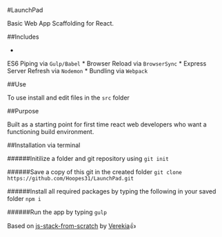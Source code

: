 #LaunchPad

Basic Web App Scaffolding for React.

##Includes

*
ES6 Piping via `Gulp/Babel`
*
Browser Reload via `BrowserSync`
*
Express Server Refresh via `Nodemon`
*
Bundling via `Webpack`

##Use

To use install and edit files in the `src` folder

##Purpose

Built as a starting point for first time react web developers who want a functioning build environment. 

##Installation via terminal

######Initilize a folder and git repository using
`git init`

######Save a copy of this git in the created folder
`git clone https://github.com/Hoopes31/LaunchPad.git`

######Install all required packages by typing the following in your saved folder 
`npm i`

######Run the app by typing 
`gulp`

Based on [js-stack-from-scratch](https://github.com/verekia/js-stack-from-scratch) by [Verekia](https://github.com/verekia):+1:
